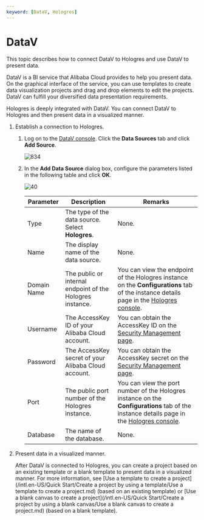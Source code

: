 ```yaml
---
keyword: [DataV, Hologres]
---
```


# DataV

This topic describes how to connect DataV to Hologres and use DataV to present data.

DataV is a BI service that Alibaba Cloud provides to help you present data. On the graphical interface of the service, you can use templates to create data visualization projects and drag and drop elements to edit the projects. DataV can fulfill your diversified data presentation requirements.

Hologres is deeply integrated with DataV. You can connect DataV to Hologres and then present data in a visualized manner.

1.  Establish a connection to Hologres.

    1.  Log on to the [DataV console](https://account.alibabacloud.com/login/login.htm?oauth_callback=http%3A%2F%2Fdatav-ap-southeast-1.alibabacloud.com%2F1%2Fproject). Click the **Data Sources** tab and click **Add Source**.

        ![834](https://static-aliyun-doc.oss-accelerate.aliyuncs.com/assets/img/en-US/1205013061/p100341.png)

    2.  In the **Add Data Source** dialog box, configure the parameters listed in the following table and click **OK**.

        ![40](https://static-aliyun-doc.oss-accelerate.aliyuncs.com/assets/img/en-US/1205013061/p113812.png)

        |Parameter|Description|Remarks|
        |---------|-----------|-------|
        |Type|The type of the data source. Select **Hologres**.|None.|
        |Name|The display name of the data source.|None.|
        |Domain Name|The public or internal endpoint of the Hologres instance.|You can view the endpoint of the Hologres instance on the **Configurations** tab of the instance details page in the [Hologres console](https://hologram.console.aliyun.com/#/instance).|
        |Username|The AccessKey ID of your Alibaba Cloud account.|You can obtain the AccessKey ID on the [Security Management page](https://usercenter.console.aliyun.com/?spm=5176.2020520153.nav-right.dak.3bcf415dCWGUBj#/manage/ak).|
        |Password|The AccessKey secret of your Alibaba Cloud account.|You can obtain the AccessKey secret on the [Security Management page](https://usercenter.console.aliyun.com/?spm=5176.2020520153.nav-right.dak.3bcf415dCWGUBj#/manage/ak).|
        |Port|The public port number of the Hologres instance.|You can view the port number of the Hologres instance on the **Configurations** tab of the instance details page in the [Hologres console](https://hologram.console.aliyun.com/#/instance).|
        |Database|The name of the database.|None.|

2.  Present data in a visualized manner.

    After DataV is connected to Hologres, you can create a project based on an existing template or a blank template to present data in a visualized manner. For more information, see [Use a template to create a project](/intl.en-US/Quick Start/Create a project by using a template/Use a template to create a project.md) \(based on an existing template\) or [Use a blank canvas to create a project](/intl.en-US/Quick Start/Create a project by using a blank canvas/Use a blank canvas to create a project.md) \(based on a blank template\).


